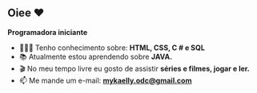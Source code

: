 ## Oiee ❤️

**Programadora iniciante**

- 👩🏻‍💻 Tenho conhecimento sobre: **HTML, CSS, C # e SQL**
- 📚 Atualmente estou aprendendo sobre **JAVA.**
- 🎬 No meu tempo livre eu gosto de assistir **séries e filmes, jogar e ler.**
- 📫 Me mande um e-mail: **mykaelly.odc@gmail.com**
